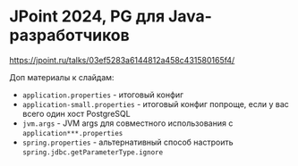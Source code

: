 # JPoint 2024, PG для Java-разработчиков

https://jpoint.ru/talks/03ef5283a6144812a458c431580165f4/

Доп материалы к слайдам:

- `application.properties` - итоговый конфиг
- `application-small.properties` - итоговый конфиг попроще, если у вас всего один хост PostgreSQL
- `jvm.args` - JVM args для совместного использования с `application***.properties`
- `spring.properties` - альтернативный способ настроить `spring.jdbc.getParameterType.ignore` 
